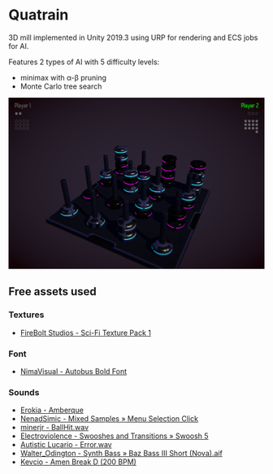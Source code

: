 # Quatrain

3D mill implemented in Unity 2019.3 using URP for rendering and ECS jobs for AI.

Features 2 types of AI with 5 difficulty levels:
- minimax with α-β pruning
- Monte Carlo tree search

![Quatrain screenshot](quatrain.png?raw=true "Quatrain")

## Free assets used

### Textures

- [FireBolt Studios - Sci-Fi Texture Pack 1](https://assetstore.unity.com/packages/2d/textures-materials/sci-fi-texture-pack-1-23301)

### Font

- [NimaVisual - Autobus Bold Font](https://www.fontspace.com/nimavisual/autobus-bold)

### Sounds

- [Erokia - Amberque](https://freesound.org/people/Erokia/sounds/460578/)
- [NenadSimic - Mixed Samples » Menu Selection Click](https://freesound.org/people/NenadSimic/sounds/171697/)
- [minerjr - BallHit.wav](https://freesound.org/people/minerjr/sounds/89977/)
- [Electroviolence - Swooshes and Transitions » Swoosh 5](https://freesound.org/people/Electroviolence/sounds/234553/)
- [Autistic Lucario - Error.wav](https://freesound.org/people/Autistic%20Lucario/sounds/142608/)
- [Walter_Odington - Synth Bass » Baz Bass III Short (Nova).aif](https://freesound.org/people/Walter_Odington/sounds/25955/)
- [Kevcio - Amen Break D (200 BPM)](https://freesound.org/people/Kevcio/sounds/263871/)
